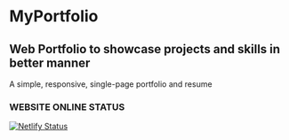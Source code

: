 # MyPortfolio
## Web Portfolio to showcase projects and skills in better manner

A simple, responsive, single-page portfolio and resume

### WEBSITE ONLINE STATUS
[![Netlify Status](https://api.netlify.com/api/v1/badges/cdb9dc24-9d00-4eab-acbc-42eed335d7af/deploy-status)](https://app.netlify.com/sites/upbeat-almeida-9255c7/deploys)


